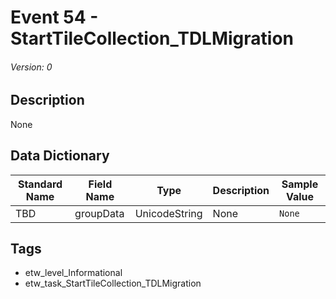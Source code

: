 # Event 54 - StartTileCollection_TDLMigration
###### Version: 0

## Description
None

## Data Dictionary
|Standard Name|Field Name|Type|Description|Sample Value|
|---|---|---|---|---|
|TBD|groupData|UnicodeString|None|`None`|

## Tags
* etw_level_Informational
* etw_task_StartTileCollection_TDLMigration